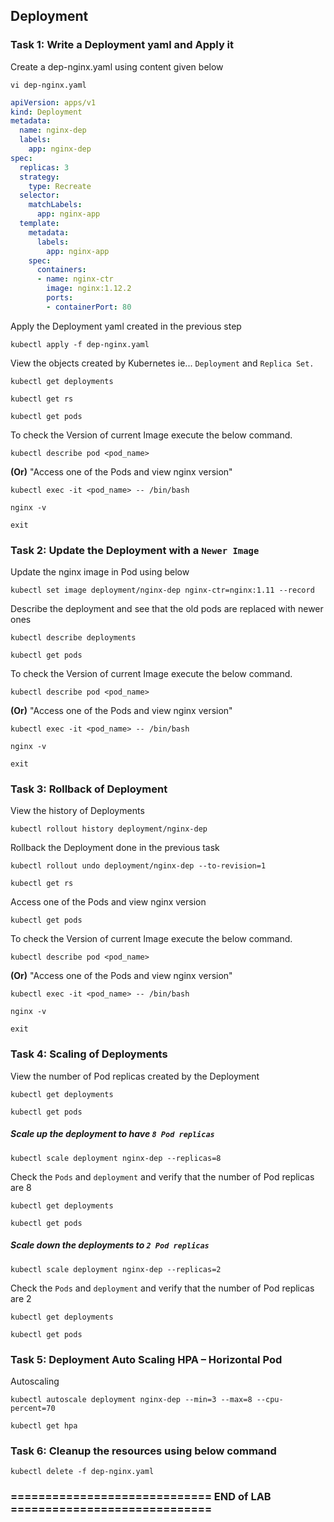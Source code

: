 ## Deployment

### Task 1: Write a Deployment yaml and Apply it
Create a dep-nginx.yaml using content given below
```
vi dep-nginx.yaml
```
```yaml
apiVersion: apps/v1
kind: Deployment
metadata:
  name: nginx-dep
  labels:
    app: nginx-dep
spec:
  replicas: 3
  strategy:
    type: Recreate
  selector:
    matchLabels:
      app: nginx-app
  template:
    metadata:
      labels:
        app: nginx-app
    spec:
      containers:
      - name: nginx-ctr
        image: nginx:1.12.2
        ports:
        - containerPort: 80
```
Apply the Deployment yaml created in the previous step
```
kubectl apply -f dep-nginx.yaml
```
View the objects created by Kubernetes ie... `Deployment` and `Replica Set.` 
```
kubectl get deployments
```
```
kubectl get rs
```
```
kubectl get pods
```
To check the Version of current Image execute the below command.
```
kubectl describe pod <pod_name>
```
**(Or)** "Access one of the Pods and view nginx version"
```
kubectl exec -it <pod_name> -- /bin/bash
```
```
nginx -v
```
```
exit
```

### Task 2: Update the Deployment with a `Newer Image`
Update the nginx image in Pod using below
```
kubectl set image deployment/nginx-dep nginx-ctr=nginx:1.11 --record
```
Describe the deployment and see that the old pods are replaced with newer ones
```
kubectl describe deployments
```
```
kubectl get pods
```
To check the Version of current Image execute the below command.
```
kubectl describe pod <pod_name>
```
**(Or)** "Access one of the Pods and view nginx version"
```
kubectl exec -it <pod_name> -- /bin/bash
```
```
nginx -v
```
```
exit
```

### Task 3: Rollback of Deployment 
View the history of Deployments
```
kubectl rollout history deployment/nginx-dep
```
Rollback the Deployment done in the previous task
```
kubectl rollout undo deployment/nginx-dep --to-revision=1
```
```
kubectl get rs
```
Access one of the Pods and view nginx version
```
kubectl get pods
```
To check the Version of current Image execute the below command.
```
kubectl describe pod <pod_name>
```
**(Or)** "Access one of the Pods and view nginx version"
```
kubectl exec -it <pod_name> -- /bin/bash
```
```
nginx -v
```
```
exit
```

### Task 4: Scaling of Deployments
View the number of Pod replicas created by the Deployment
```
kubectl get deployments
```
```
kubectl get pods
```
##### Scale up the deployment to have `8 Pod replicas`
```
kubectl scale deployment nginx-dep --replicas=8
```
Check the `Pods` and `deployment` and verify that the number of Pod replicas are 8
```
kubectl get deployments
```
```
kubectl get pods
```
##### Scale down the deployments to `2 Pod replicas`
```
kubectl scale deployment nginx-dep --replicas=2
```
Check the `Pods` and `deployment` and verify that the number of Pod replicas are 2
```
kubectl get deployments
```
```
kubectl get pods
```

### Task 5: Deployment Auto Scaling HPA – Horizontal Pod 
Autoscaling
```
kubectl autoscale deployment nginx-dep --min=3 --max=8 --cpu-percent=70
```
```
kubectl get hpa
```

### Task 6: Cleanup the resources using below command
```
kubectl delete -f dep-nginx.yaml
```

### ============================= END of LAB =============================
